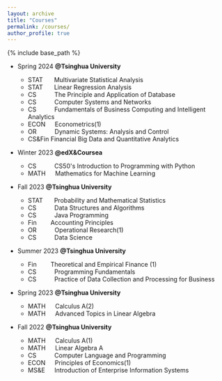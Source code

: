 ```yaml
---
layout: archive
title: "Courses"
permalink: /courses/
author_profile: true
---
```


{% include base_path %}



* Spring 2024 **@Tsinghua University**
   * STAT    &nbsp;&emsp; Multivariate Statistical Analysis
   * STAT    &nbsp;&emsp; Linear Regression Analysis
   * CS&nbsp;&nbsp;&nbsp;&nbsp;&nbsp;&nbsp;&emsp; The Principle and Application of Database
   * CS&nbsp;&nbsp;&nbsp;&nbsp;&nbsp;&nbsp;&emsp; Computer Systems and Networks
   * CS&nbsp;&nbsp;&nbsp;&nbsp;&nbsp;&nbsp;&emsp; Fundamentals of Business Computing and Intelligent Analytics
   * ECON    &emsp; Econometrics(1)
   * OR&nbsp;&nbsp;&nbsp;&nbsp;&nbsp;&nbsp;&emsp; Dynamic Systems: Analysis and Control
   * CS&Fin    Financial Big Data and Quantitative Analytics

* Winter 2023 **@edX&Coursea**
  * CS&nbsp;&nbsp;&nbsp;&nbsp;&nbsp;&nbsp;&emsp; CS50's Introduction to Programming with Python
  * MATH    &emsp; Mathematics for Machine Learning

* Fall 2023 **@Tsinghua University**
  * STAT    &nbsp;&emsp; Probability and Mathematical Statistics
  * CS&nbsp;&nbsp;&nbsp;&nbsp;&nbsp;&nbsp;&emsp; Data Structures and Algorithms
  * CS&nbsp;&nbsp;&nbsp;&nbsp;&nbsp;&nbsp;&emsp; Java Programming
  * Fin&emsp;&emsp; Accounting Principles
  * OR&nbsp;&nbsp;&nbsp;&nbsp;&nbsp;&nbsp;&emsp; Operational Research(1)
  * CS&nbsp;&nbsp;&nbsp;&nbsp;&nbsp;&nbsp;&emsp; Data Science

* Summer 2023 **@Tsinghua University**
  * Fin&emsp;&emsp; Theoretical and Empirical Finance (1)
  * CS&nbsp;&nbsp;&nbsp;&nbsp;&nbsp;&nbsp;&emsp; Programming Fundamentals
  * CS&nbsp;&nbsp;&nbsp;&nbsp;&nbsp;&nbsp;&emsp; Practice of Data Collection and Processing for Business
    
* Spring 2023 **@Tsinghua University**
  * MATH    &emsp; Calculus A(2)
  * MATH    &emsp; Advanced Topics in Linear Algebra

* Fall 2022 **@Tsinghua University**
  * MATH    &emsp; Calculus A(1)
  * MATH    &emsp; Linear Algebra A
  * CS&nbsp;&nbsp;&nbsp;&nbsp;&nbsp;&nbsp;&emsp; Computer Language and Programming
  * ECON    &emsp; Principles of Economics(1)
  * MS&E    &emsp; Introduction of Enterprise Information Systems
